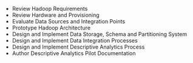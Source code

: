 - Review Hadoop Requirements 
- Review Hardware and Provisioning 
- Evaluate Data Sources and Integration Points 
- Prototype Hadoop Architecture 
- Design and Implement Data Storage, Schema and Partitioning System 
- Design and Implement Data Integration Processes 
- Design and Implement Descriptive Analytics Process 
- Author Descriptive Analytics Pilot Documentation
